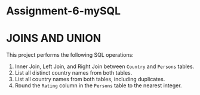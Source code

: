 # Assignment-6-mySQL
# JOINS AND UNION
This project performs the following SQL operations:

1. Inner Join, Left Join, and Right Join between `Country` and `Persons` tables.
2. List all distinct country names from both tables.
3. List all country names from both tables, including duplicates.
4. Round the `Rating` column in the `Persons` table to the nearest integer.







